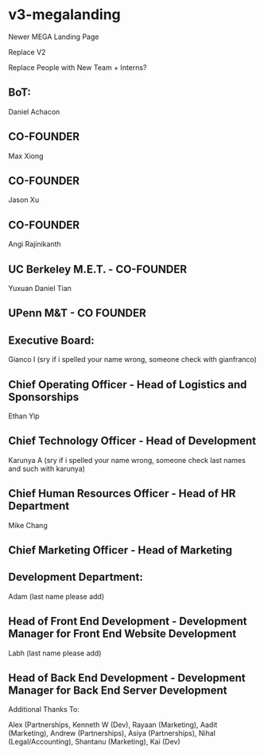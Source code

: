 # v3-megalanding
Newer MEGA Landing Page

Replace V2

Replace People with New Team + Interns?

BoT:
---------------------------------------------
Daniel Achacon

CO-FOUNDER
---------
Max Xiong

CO-FOUNDER
---------
Jason Xu

CO-FOUNDER
---------
Angi Rajinikanth

UC Berkeley M.E.T. - CO-FOUNDER
---------
Yuxuan Daniel Tian

UPenn M&T - CO FOUNDER
---------

Executive Board:
---------------------------------------------
Gianco I (sry if i spelled your name wrong, someone check with gianfranco)

Chief Operating Officer - Head of Logistics and Sponsorships
---------
Ethan Yip

Chief Technology Officer - Head of Development
---------
Karunya A (sry if i spelled your name wrong, someone check last names and such with karunya)

Chief Human Resources Officer - Head of HR Department
---------
Mike Chang

Chief Marketing Officer - Head of Marketing
---------
Development Department:
---------------------------------------------
Adam (last name please add)

Head of Front End Development - Development Manager for Front End Website Development
---------
Labh (last name please add)

Head of Back End Development - Development Manager for Back End Server Development
---------

Additional Thanks To:

Alex (Partnerships, Kenneth W (Dev), Rayaan (Marketing), Aadit (Marketing), Andrew (Partnerships), Asiya (Partnerships), Nihal (Legal/Accounting), Shantanu (Marketing), Kai (Dev)


